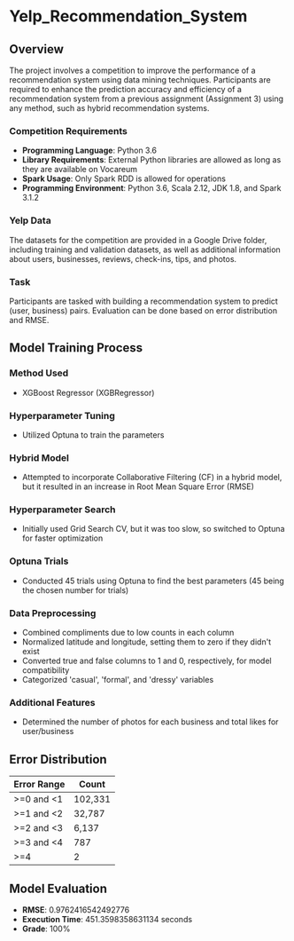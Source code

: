 # Yelp_Recommendation_System

## Overview
The project involves a competition to improve the performance of a recommendation system using data mining techniques. Participants are required to enhance the prediction accuracy and efficiency of a recommendation system from a previous assignment (Assignment 3) using any method, such as hybrid recommendation systems.

### Competition Requirements
- **Programming Language**: Python 3.6
- **Library Requirements**: External Python libraries are allowed as long as they are available on Vocareum
- **Spark Usage**: Only Spark RDD is allowed for operations
- **Programming Environment**: Python 3.6, Scala 2.12, JDK 1.8, and Spark 3.1.2

### Yelp Data
The datasets for the competition are provided in a Google Drive folder, including training and validation datasets, as well as additional information about users, businesses, reviews, check-ins, tips, and photos.

### Task
Participants are tasked with building a recommendation system to predict (user, business) pairs. Evaluation can be done based on error distribution and RMSE.

## Model Training Process

### Method Used
- XGBoost Regressor (XGBRegressor)

### Hyperparameter Tuning
- Utilized Optuna to train the parameters

### Hybrid Model
- Attempted to incorporate Collaborative Filtering (CF) in a hybrid model, but it resulted in an increase in Root Mean Square Error (RMSE)

### Hyperparameter Search
- Initially used Grid Search CV, but it was too slow, so switched to Optuna for faster optimization

### Optuna Trials
- Conducted 45 trials using Optuna to find the best parameters (45 being the chosen number for trials)

### Data Preprocessing
- Combined compliments due to low counts in each column
- Normalized latitude and longitude, setting them to zero if they didn't exist
- Converted true and false columns to 1 and 0, respectively, for model compatibility
- Categorized 'casual', 'formal', and 'dressy' variables

### Additional Features
- Determined the number of photos for each business and total likes for user/business

## Error Distribution

| Error Range     | Count   |
|-----------------|---------|
| >=0 and <1      | 102,331 |
| >=1 and <2      | 32,787  |
| >=2 and <3      | 6,137   |
| >=3 and <4      | 787     |
| >=4             | 2       |

## Model Evaluation

- **RMSE**: 0.9762416542492776
- **Execution Time**: 451.3598358631134 seconds
- **Grade**: 100%

